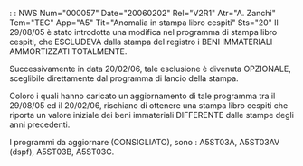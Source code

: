 :  : NWS Num="000057" Date="20060202" Rel="V2R1" Atr="A. Zanchi" Tem="TEC" App="A5" Tit="Anomalia in stampa libro cespiti" Sts="20"
Il 29/08/05 è stato introdotta una modifica nel programma di stampa libro cespiti, che ESCLUDEVA dalla stampa del registro i BENI IMMATERIALI AMMORTIZZATI TOTALMENTE.

Successivamente in data 20/02/06, tale esclusione è divenuta OPZIONALE, sceglibile direttamente dal programma di lancio della stampa.

Coloro i quali hanno caricato un aggiornamento di tale programma tra il 29/08/05 ed il 20/02/06, rischiano di ottenere una stampa libro cespiti che riporta un valore iniziale dei beni immateriali
DIFFERENTE dalle stampe degli anni precedenti.

I programmi da aggiornare (CONSIGLIATO), sono :  A5ST03A, A5ST03AV (dspf), A5ST03B, A5ST03C.
